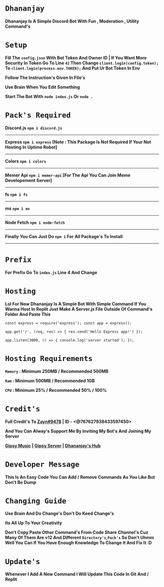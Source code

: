# `Dhananjay`
**Dhananjay Is A Simple Discord Bot With Fun , Moderation , Utility Command's**

# `Setup`
**Fill The `config.json` With Bot Token And Owner ID | If You Want More Security In Token Go To Line `42` Then Change `client.login(config.token);` To `client.login(process.env.TOKEN);` And Put Ur Bot Token In Env**

**Follow The Instruction's Given In File's**

**Use Brain When You Edit Something**

**Start The Bot With `node index.js` Or `node .`**

# **`Pack's Required`**

**Discord.js `npm i discord.js`**

----
**Express `npm i express` [Note : This Package Is Not Required If Your Not Hosting In Uptime Robot]**

-------
**Colors `npm i colors`**

----
**Memer Api `npm i memer-api` [For The Api You Can Join Meme Developement Server]**

---
**fs `npm i fs`**

---
**ms `npm i ms`**

----
**Node Fetch `npm i node-fetch`**

-----
**Finally You Can Just Do `npm i` For All Package's To Install**

----
# `Prefix`
**For Prefix Go To `index.js` Line 4 And Change**

# `Hosting`

**Lol For Now Dhananjay Is A Simple Bot With Simple Command If You Wanna Host In Replit Just Make A Server.js File Outside Of Command's Folder And Paste This**

`const express = require('express');
const app = express();`

`app.get('/', (req, res) => {
  res.send('Hello Express app!')
});`

`app.listen(3000, () => {
  console.log('server started');
});`

# `Hosting Requirements`
**`Memory` : Minimum 250MB / Recommended 500MB**

**`Ram` : Minimum 500MB / Recommended 1GB**

**`CPU` : Minimum 25% / Recommended 50% / 100%**

# `Credit's`

**Full Credit's To [Zayn#9478](https://dsc.gg/gipsy) | ID - <@767627938433597450>**

**And You Can Alway's Support Me By Inviting My Bot's And Joining My Server**

**[Gipsy Music](https://dsc.gg/gispymusic) | [Gipsy Server](https://dsc.gg/gipsy) | [Dhananjay's Hub](https://dsc.gg/dhananjaymemeshub)**
# `Developer Message`

**This Is An Easy Code You Can Add / Remove Commands As You Like But Don't Be Dump**

# `Changing Guide`

**Use Brain And Do Change's Don't Do Keed Change's**

**Its All Up To Your Creativity**

**Don't Copy Paste Other Command's From Code Share Channel's Cuz Many Of Them Are v12 And Different `Directory's`,`Pack's` So Don't Uhmm Well You Can If You Have Enough Knowledge To Change It And Fix It :D**

# **`Update's`**

**Whenever I Add A New Command I Will Update This Code In Git And / Replit**
